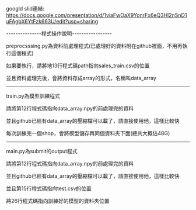 googld slid連結:
https://docs.google.com/presentation/d/1viaFwOaX9YonrFx6eQ3Hl2nSnD1uFAgbX6YtFzk663U/edit?usp=sharing

---------------程式操作說明-----------------

preprocsssing.py為資料前處理程式(已處理好的資料附在github裡面，不用再執行這個程式)

如果要執行，請將地13行程式碼path指向sales_train.csv的位置

並且資料處理完後，會將資料存成array的形式，名稱叫data_array

--------------------------------------------

train.py為模型訓練程式

請將第12行程式碼指向data_array.npy的前處理完的資料

並且github已經有data_array的壓縮檔可以載了，請直接使用他，這樣比較快

每次訓練完一個shop，會將模型儲存再同個資料夾下面(總共大概佔48G)

-------------------------------------------

main.py為submit的output程式

請將第12行程式碼指向data_array.npy的前處理完的資料

並且github已經有data_array的壓縮檔可以載了，請直接使用他，這樣比較快

並且第15行程式碼指向test.csv的位置

將26行程式碼指向訓練好的模型的資料夾位置
